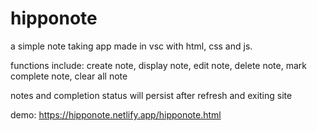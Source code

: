 # hipponote
a simple note taking app made in vsc with html, css and js.

functions include:
create note, display note, edit note, delete note, mark complete note, clear all note

notes and completion status will persist after refresh and exiting site

demo: https://hipponote.netlify.app/hipponote.html
